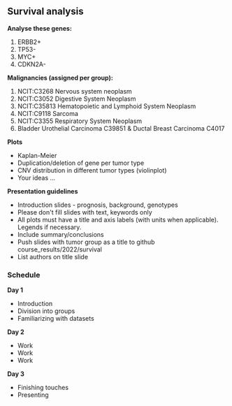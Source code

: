 ## Survival analysis

**Analyse these genes:**
1) ERBB2+
2) TP53-
3) MYC+
4) CDKN2A-

**Malignancies (assigned per group):**
1) NCIT:C3268 Nervous system neoplasm
2) NCIT:C3052 Digestive System Neoplasm
3) NCIT:C35813 Hematopoietic and Lymphoid System Neoplasm
4) NCIT:C9118 Sarcoma
5) NCIT:C3355 Respiratory System Neoplasm
6) Bladder Urothelial Carcinoma C39851 & Ductal Breast Carcinoma C4017


**Plots**
* Kaplan-Meier
* Duplication/deletion of gene per tumor type
* CNV distribution in different tumor types (violinplot)
* Your ideas ...

**Presentation guidelines**
* Introduction slides - prognosis, background, genotypes
* Please don't fill slides with text, keywords only
* All plots must have a title and axis labels (with units when applicable). Legends if necessary.
* Include summary/conclusions
* Push slides with tumor group as a title to github course_results/2022/survival
* List authors on title slide

### Schedule

**Day 1** 
* Introduction
* Division into groups
* Familiarizing with datasets

**Day 2**
* Work
* Work
* Work

**Day 3**

* Finishing touches
* Presenting


